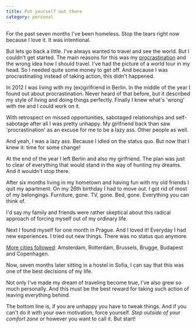 ```yaml
---
title: Put yourself out there
category: personal
---
```


For the past seven months I've been homeless. Stop the tears right now because I
love it. It was intentional.

But lets go back a little. I've always wanted to travel and see the world. But I
couldn't get started. The main reasons for this was my
[procrastination](https://en.wikipedia.org/wiki/Procrastination) and the wrong
idea how I should travel. I've had the picture of a world tour in my head. So I
needed quite some money to get off. And because I was procrastinating instead of
taking action, this didn't happened.

In 2012 I was living with my (ex)girlfriend in Berlin. In the middle of the year
I found out about procrastination. Never heard of that before, but it described
my style of living and doing things perfectly. Finally I knew what's 'wrong'
with me and I could work on it.

With retrospect on missed opportunities, sabotaged relationships and
self-sabotage after all I was pretty unhappy. My girlfriend back than saw
'procrastination' as an excuse for me to be a lazy ass. Other people as well.

And yeah, I was a lazy ass. Because I idled on the status quo. But now that I
knew it: time for some change!

At the end of the year I left Berlin and also my girlfriend. The plan was just
to clear of everything that would stand in the way of hunting my dreams. And it
wouldn't stop there.

After six months living in my hometown and having fun with my old friends I quit
my apartment. On my 26th birthday I had to move out. I got rid of most of my
belongings. Furniture, gone. TV, gone. Bed, gone. Everything you can think of.

I'd say my family and friends were rather skeptical about this radical approach
of forcing myself out of my ordinary life.

Next I found myself for one month in Prague. And I loved it! Everyday I had new
experiences. I tried out new things. There was no status quo anymore.

[More cities followed](/#/on-the-road/): Amsterdam, Rotterdam,
Brussels, Brugge, Budapest and Copenhagen.

Now, seven months later sitting in a hostel in Sofia, I can say that this was
one of the best decisions of my life.

Not only I've made my dream of traveling become true, I've also grew so much
personally. And this must be the best reward for taking such action of leaving
everything behind.

The bottom line is, if you are unhappy you have to tweak things. And if you
can't do it with your own motivation, force yourself. *Step outside of your
comfort zone* or however you want to call it. But start!
